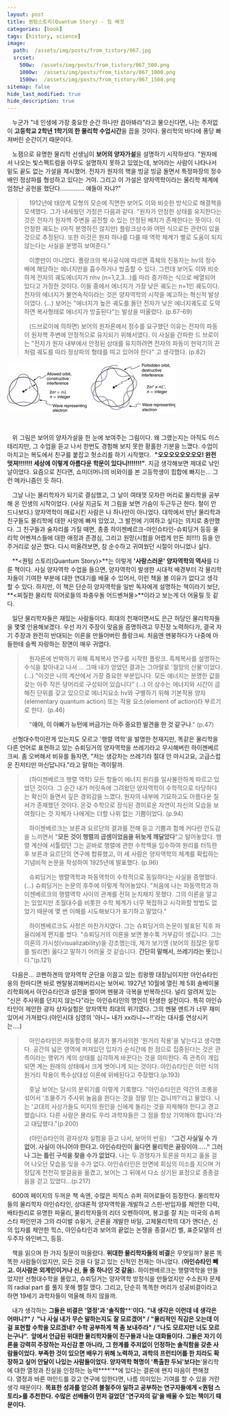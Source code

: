 ```yaml
---
layout: post
title: 퀀텀스토리(Quantum Story) - 짐 배것
categories: [book]
tags: [history, science]
image:
  path:  /assets/img/posts/from_tistory/067.jpg
  srcset:
    500w:  /assets/img/posts/from_tistory/067_500.png
    1000w:  /assets/img/posts/from_tistory/067_1000.png
    1500w:  /assets/img/posts/from_tistory/067_1500.png
sitemap: false
hide_last_modified: true
hide_description: true
---
```



  


   누군가 "네 인생에 가장 중요한 순간 하나만 꼽아봐라"라고 물으신다면, 나는 주저없이 **고등학교 2학년 1학기의 한 물리학 수업시간**을 꼽을 것이다. 물리학의 바다에 퐁당 빠져버린 순간이기 때문이다.

  


   노잼으로 유명한 물리학 선생님이 **보어의 양자가설**을 설명하기 시작하셨다. "원자에서 나오는 빛스펙트럼을 아무도 설명하지 못하고 있었는데, 보어라는 사람이 나타나서 밑도 끝도 없는 가설을 제시했어. 전자가 원자의 핵을 빙글 빙글 돌면서 특정파장의 정수배인 정상파를 형성하고 있다는 거야. 그리고 이 가설은 양자역학이라는 물리학 체계에 엄청난 공헌을 했단다.............. 얘들아 자냐?" 

  


>   1912년에 태양계 모형의 모순에 직면한 보어도 이와 비슷한 방식으로 해결책을 모색했다. 그가 내세웠던 가정은 다음과 같다. "원자가 안정한 상태를 유지한다는 것은 전자가 원자핵 주변을 공전할 수 있는 안정된 배치가 존재한다는 뜻이다. 이 안정한 궤도는 (아직 분명하진 않지만) 플랑크상수와 어떤 식으로든 관련이 있을 것으로 추정된다. 또한 이것은 원자 하나를 다룰 때 역학 체계가 별로 도움이 되지 않는다는 사실을 분명히 보여준다."
>
>   이뿐만이 아니었다. 플랑크의 복사공식에 따르면 흑체의 진동자는 hv의 정수 배에 해당하는 에너지만을 흡수하거나 방출할 수 있다. 그런데 보어도 이와 비슷하게 전자의 궤도에너지가 nhv (n=1,2,3...)를 따라 증가하는 식으로 배열되어 있다고 가정한 것이다. 이들 중에서 에너지가 가장 낮은 궤도는 n=1인 궤도이다. 전자의 에너지가 불연속적이라는 것은 양자역학의 시작을 예고하는 혁신적 발상이었다. (...) 보어는 "에너지가 높은 궤도를 돌던 전자가 낮은 에너지궤도로 도약하면 복사형태로 에너지가 방출된다"는 발상을 떠올렸다. (p.67-69)
>
>   (드브로이에 의하면) 보어의 원자론에서 정수를 요구했던 이유는 전자의 파동이 원자핵 주변에 안정적으로 유지되기 위해서였다. 이 사실을 간파한 드 브로이는 "전자가 원자 내부에서 안정된 상태를 유지하려면 전자의 파동이 현악기의 끈처럼 궤도를 따라 정상파의 형태를 띠고 있어야 한다" 고 생각했다. (p.82)

  
![](/assets/img/posts/from_tistory/067_1.jpeg)

   

   위 그림은 보어의 양자가설을 한 눈에 보여주는 그림이다. 왜 그랬는지는 아직도 미스테리지만, 그 수업을 듣고 나서 한번도 경험해 보지 못한 황홀한 기분을 느꼈다. 수업이 마치고는 복도에서 친구를 붙잡고 헛소리를 하기 시작했다.  **"오오오오오오오오! 완전 멋져!!!!!!! 세상에 이렇게 아름다운 학문이 있다니!!!!!!!"**. 지금 생각해보면 제대로 낚인 날이었다. 요즘으로 친다면, 쇼미더머니의 비와이를 본 고등학생이 힙합에 빠지는... 그런 메카니즘인 듯 하다. 

  


   그날 나는 물리학자가 되기로 결심했고, 그 날이 여태껏 모자란 머리로 물리학을 공부해 온 인생의 시작이었다. (사실 지금도 저 그림을 보면 가슴이 두근두근 한다. 철이 안 드나보다.) 양자역학이 매료시킨 사람은 나 하나만이 아니었다. 대학에서 만난 물리학과 친구들도 물리학에 대한 사랑에 빠져 있었고, 그 발전에 기여하고 싶다는 의지로 충만했다. 그 친구들과 술자리를 가질 때면, 종종 하이젠베르크-아인슈타인-슈뢰딩거 등등 물리학 어벤져스들에 대한 애정과 존경심, 그리고 원망(시험을 어렵게 만든 죄!!!!) 등을 안주거리로 삼곤 했다. 다시 떠올려보면, 참 순수하고 귀여웠던 시절이 아니었나 싶다.

  


  


   **<퀀텀 스토리(Quantum Story)\>**는 이렇게 **'사랑스러운' 양자역학의 역사**를 다룬 책이다. 사실 양자역학 수업을 들으면, 양자역학이 발생한 시대적 배경부터 각 물리학자들이 기여한 부분에 대한 연대기를 배울 수 있어서, 이런 책을 볼 이유가 없다고 생각할 수 있다. 하지만, 이 책은 단순히 양자역학을 일반 독자에게 설명하는 책이라기 보단, **<찌질한 물리학 히어로들의 좌충우돌 어드벤쳐물\>**이라고 보는게 더 어울릴 듯 같다. 

  


   일단 물리학자들은 재밌는 사람들이다. 희대의 천재이면서도 은근 허당인 물리학자들을 몇몇 인용해보겠다. 우선 자기 주장이 맞음을 증명하려고 무진장 노력하다가, 결국 자기 주장과 완전히 반대되는 이론을 만들어버린 플랑크씨. 처음엔 멘붕하다가 나중에 아들한테 슬쩍 자랑하는 장면이 매우 귀엽다.

  


>   원자론에 반박하기 위해 흑체복사 연구를 시작한 플랑크. 흑체복사를 설명하는 수식을 찾아내고 나서 ... 그때 내가 얻었던 결과는 그야말로 '절망의 산물'이었다. (...) "이것은 나의 계산에서 가장 중요한 부분입니다. 모든 에너지는 분명한 값을 갖는 아주 작은 덩어리로 구성되어 있습니다" (...) 이 상수는 에너지와 시간이 곱해진 단위를 갖고 있으므로 에너지요소 hv와 구별하기 위해 기본작용 양자(elementary quantum action) 또는 작용 요소(element of action)라 부르기로 한다.  (p.46)
>
>   "**얘야, 이 아빠가 뉴턴에 버금가는 아주 중요한 발견을 한 것 같구나**." (p.47)

  


   선형대수학이란게 있는지도 모르고 '행렬 역학'을 발명한 천재지만, 똑같은 물리학을 다른 언어로 표현하고 있는 슈뢰딩거의 양자역학을 쓰레기라고 무시해버린 하이젠베르크씨. 좀 오버해서 비유를 들자면, "저는 생강차는 쓰레기라 절대 안 마시고요, 고급스럽운 진저티만 마신답니다."라고 말하는 격이랄까. 

  


>   (하이젠베르크 행렬 역학) 모든 항들이 에너지 원리를 일사불란하게 따르고 있었던 것이다. 그 순간 내가 머릿속에 그려왔던 양자역학이 수학적으로 타당하다는 확신이 들면서 깊은 경외감을 느꼈다. 원자의 내부에 기묘하고도 아름다운 질서가 존재했던 것이다. 온갖 수학으로 장식된 경이로운 자연이 자신의 모습을 보여줬다는 것 자체가 나에게는 더할 나위 없는 기쁨이었다. (p.94)
>
>   하이젠베르크는 보른과 요르단의 결과를 전해 듣고 기쁨과 함께 커다란 안도감을 느끼면서 "**모든 것이 행렬의 곱셈이었음을 뒤늦게 깨달았다**"고 털어놓았다. 행렬 계산에 서툴렀던 그는 곧바로 행렬에 관한 수학책을 입수하여 원리를 터득한 후 보른과 요르단의 연구에 합류했고, 이 세 사람은 양자역학의 체계를 확립하는 기념비적 논문을 작성하여 1925년에 발표했다. (p.96)
>
>   슈뢰딩거는 행렬역학과 파동역학이 수학적으로 동일하다는 사실을 증명했다. (...) 슈뢰딩거는 논문의 후주에 이렇게 적어놓았다. "처음에 나는 파동역학과 하이젠베르크의 행렬역학 사이의 관계를 전혀 눈치채지 못했다. 그의 이론을 알고는 있었지만 초월대수를 비롯한 수학 체계가 너무 복잡하고 시각화할 방법도 없었기 때문에 몇 번 이해를 시도해보다가 포기하고 말았다."
>
>   하이젠베르크도 사정은 마찬가지였다. 그는 슈뢰딩거의 논문이 발표된 직후 파울리에게 편지를 썼다. "슈뢰딩거의 이론을 보면 볼수록 거부감이 생깁니다. 그는 이론의 가시성(visualizability)을 강조했는데, 제가 보기엔 (보어의 점잖은 말투를 빌리면) 옳다고 말하기 어려울 것 같습니다. **간단히 말해서, 쓰레기라는 뜻**입니다."(p.121)

  
   다음은... 코펜하겐의 양자역학 군단을 이끌고 있는 킹왕짱 대장님이지만 아인슈타인옹의 한마디면 바로 멘탈붕괴해버리시는 보어씨. 1927년 10월에 열린 제 5회 솔베이물리학회에서 아인슈타인과 설전을 벌이며 멘붕과 극복을 반복하신다. 널리 알려져 있는 "신은 주사위를 던지지 않는다"라는 아인슈타인의 명언이 탄생한 설전이다. 특히 아인슈타인이 제안한 광자 상자실험은 양자역학 최대의 위기였다. 그의 멘붕 멘트가 너무 재미있어서 가져왔다.(야인시대 심영의 '아니~ 내가 xx라니~~!!'라는 대사를 연상시키는....) 

>   아인슈타인은 파동함수의 붕괴가 불가사의한 '원거리 작용'을 낳는다고 생각했다. 공간의 넓은 영역에 퍼져있던 입자가 순식간에 한 점으로 집중된다는 것은 관측이라는 행위가 계의 상태를 심각하게 바꾼다는 것을 의미한다. 즉 관측이 개입되면 계는 원래의 상태에서 크게 벗어나게 되는 것이다. 아인슈타인은 이런 식의 원거리 작용이 특수상대성 이론에 위배된다고 주장했다.(p.193)
>
>   훗날 보어는 당시의 분위기를 이렇게 기록했다. "아인슈타인은 약간의 조롱을 섞어서 '조물주가 주사위 놀음을 한다는 것을 정말 믿는 겁니까?'라고 물었다. 나는 '고대의 사상가들도 미지의 원인을 신에게 돌리는 것을 자제해야 한다고 경고했습니다. 다른 사람은 몰라도 우리 과학자들은 그 점을 항상 기억해야 합니다.'라고 대답했다."(p.200)
>
>   (아인슈타인의 광자상자 실험을 듣고 나서, 보어의 반응)   "**그건 사실일 수 가 없어. 사실이 아니어야 한다고. 아인슈타인이 옳다면 물리학은 끝장이야....." 그러나 그는 틀린 구석을 찾을 수가 없었다.** 나는 두 경쟁자가 토론을 마치고 홀을 걸어 나오던 모습을 잊을 수가 없다. 아인슈타인은 만면에 회심의 미소를 지으며 거장답게 천천히 발걸음을 옮겼고, 보어는 그 뒤에서 다소 상기된 표정으로 종종걸음을 걷고 있었다...(p.217)

  


  


   600여 페이지의 두꺼운 책 속엔, 수많은 피직스 슈퍼 히어로들이 등장한다. 물리학자들의 물리학자 아인슈타인, 상대론적 양자역학을 개발하고 스핀-반입자를 제안한 디락, 배타원리로 유명한 파울리, 물리학자들의 리더 오펜하이머, 봉고를 잘 치는 미국의 슈퍼스타 파인만과 그의 라이벌 슈윙거, 군론을 개발한 바일, 고체물리학의 대가 앤더슨, 신의 입자를 제안한 힉스, 아인슈타인과 보어의 끝없는 논쟁을 종결시킨 벨, 표준모델의 선두주자 와인버그, 등등.

  


   책을 읽으며 한 가지 질문이 떠올랐다. **위대한 물리학자들의 비결**은 무엇일까? 물론 똑똑한 사람들이었지만, 모든 것을 다 알고 있는 신적인 천재는 아니었다. (**아인슈타인 빼고. 이사람은 외계인이거나 신, 둘 중 하나인 것 같음**). 하이젠베르크는 행렬역학을 만들었지만 선형대수학을 몰랐고, 슈뢰딩거는 양자역학 방정식을 만들었지만 수소원자 문제의 radial part 를 풀지 못해 쩔절 맸다. 그리고, 단순히 똑똑한 머리가 성공비결이라고 하면 19세기 과학자들이 억울해 하지 않을까.

  


   내가 생각하는 **그들은 비결은 '열정'과 '솔직함****'**이다. "내 생각은 이런데 네 생각은 어떠니?" /  "나 사실 내가 무슨 말하는지도 잘 모르겠어" / "물리적인 직감은 오는데 이걸 표현할 수학을 모르겠네? 수학 공부하게 책 좀 보내주라" / "나도 모르지만 너도 모르는구나".  앞에서 언급된 위대한 물리학자들이 친구들과 나눈 대화들이다. 그들은 자기 이론을 강력히 주장하는 자신감 뿐 아니라, 그 한계를 주저없이 인정하는 솔직함을 갖춘 사람들이었다. 부족한 것이 있으면 배우기 위해 노력하고, 과학의 프런티어를 한 치라도 확장하고 싶어 안달이 나있는 사람들이었다. 양자역학 혁명이 **'특출한 두뇌'보다는****'물리학에 대한 열정과 진실을 인정하는 능력****'**에 있다는 결론에 왠지 마음이 편해졌다. 열정과 바른 마인드를 갖고 연구에 임한다면, 나름 의미있는 기여를 할 수 있을 거란 생각 때문이다. **목표한 성과를 얻으려 불철주야 일하고 공부하는 연구자들에게 <퀀텀 스토리\>를 추천한다. 수많은 선배들이 먼저 걸었던 '연구자의 길'을 배울 수 있는 책이기 때문이다.**


